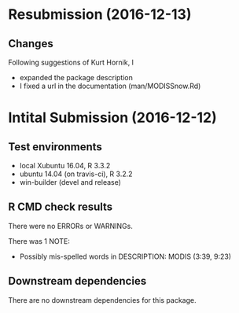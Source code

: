 # Resubmission (2016-12-13)
## Changes
Following suggestions of Kurt Hornik, I

* expanded the package description
* I fixed a url in the documentation (man/MODISSnow.Rd)

# Intital Submission (2016-12-12)
## Test environments
* local Xubuntu 16.04, R 3.3.2
* ubuntu 14.04 (on travis-ci), R 3.2.2
* win-builder (devel and release)

## R CMD check results
There were no ERRORs or WARNINGs. 

There was 1 NOTE:

* Possibly mis-spelled words in DESCRIPTION:
  MODIS (3:39, 9:23)

## Downstream dependencies
There are no downstream dependencies for this package.

